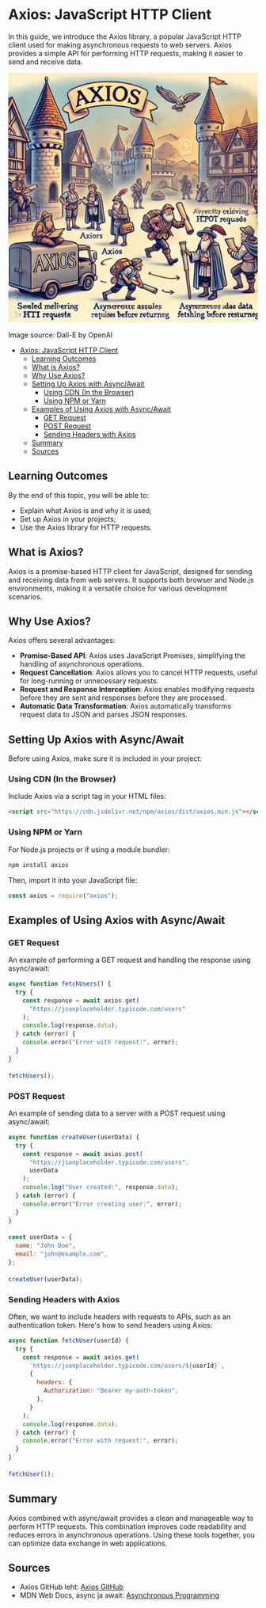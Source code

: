 # Axios: JavaScript HTTP Client

In this guide, we introduce the Axios library, a popular JavaScript HTTP client used for making asynchronous requests to web servers. Axios provides a simple API for performing HTTP requests, making it easier to send and receive data.

![Axios](Axios.webp)

Image source: Dall-E by OpenAI

- [Axios: JavaScript HTTP Client](#axios-javascript-http-client)
  - [Learning Outcomes](#learning-outcomes)
  - [What is Axios?](#what-is-axios)
  - [Why Use Axios?](#why-use-axios)
  - [Setting Up Axios with Async/Await](#setting-up-axios-with-asyncawait)
    - [Using CDN (In the Browser)](#using-cdn-in-the-browser)
    - [Using NPM or Yarn](#using-npm-or-yarn)
  - [Examples of Using Axios with Async/Await](#examples-of-using-axios-with-asyncawait)
    - [GET Request](#get-request)
    - [POST Request](#post-request)
    - [Sending Headers with Axios](#sending-headers-with-axios)
  - [Summary](#summary)
  - [Sources](#sources)

## Learning Outcomes

By the end of this topic, you will be able to:

- Explain what Axios is and why it is used;
- Set up Axios in your projects;
- Use the Axios library for HTTP requests.

## What is Axios?

Axios is a promise-based HTTP client for JavaScript, designed for sending and receiving data from web servers. It supports both browser and Node.js environments, making it a versatile choice for various development scenarios.

## Why Use Axios?

Axios offers several advantages:

- **Promise-Based API**: Axios uses JavaScript Promises, simplifying the handling of asynchronous operations.
- **Request Cancellation**: Axios allows you to cancel HTTP requests, useful for long-running or unnecessary requests.
- **Request and Response Interception**: Axios enables modifying requests before they are sent and responses before they are processed.
- **Automatic Data Transformation**: Axios automatically transforms request data to JSON and parses JSON responses.

## Setting Up Axios with Async/Await

Before using Axios, make sure it is included in your project:

### Using CDN (In the Browser)

Include Axios via a script tag in your HTML files:

```html
<script src="https://cdn.jsdelivr.net/npm/axios/dist/axios.min.js"></script>
```

### Using NPM or Yarn

For Node.js projects or if using a module bundler:

```bash
npm install axios
```

Then, import it into your JavaScript file:

```javascript
const axios = require("axios");
```

## Examples of Using Axios with Async/Await

### GET Request

An example of performing a GET request and handling the response using async/await:

```javascript
async function fetchUsers() {
  try {
    const response = await axios.get(
      "https://jsonplaceholder.typicode.com/users"
    );
    console.log(response.data);
  } catch (error) {
    console.error("Error with request:", error);
  }
}

fetchUsers();
```

### POST Request

An example of sending data to a server with a POST request using async/await:

```javascript
async function createUser(userData) {
  try {
    const response = await axios.post(
      "https://jsonplaceholder.typicode.com/users",
      userData
    );
    console.log("User created:", response.data);
  } catch (error) {
    console.error("Error creating user:", error);
  }
}

const userData = {
  name: "John Doe",
  email: "john@example.com",
};

createUser(userData);
```

### Sending Headers with Axios

Often, we want to include headers with requests to APIs, such as an authentication token. Here's how to send headers using Axios:

```javascript
async function fetchUser(userId) {
  try {
    const response = await axios.get(
      `https://jsonplaceholder.typicode.com/users/${userId}`,
      {
        headers: {
          Authorization: "Bearer my-auth-token",
        },
      }
    );
    console.log(response.data);
  } catch (error) {
    console.error("Error with request:", error);
  }
}

fetchUser(1);
```

## Summary

Axios combined with async/await provides a clean and manageable way to perform HTTP requests. This combination improves code readability and reduces errors in asynchronous operations. Using these tools together, you can optimize data exchange in web applications.

## Sources

- Axios GitHub leht: [Axios GitHub](https://github.com/axios/axios)
- MDN Web Docs, async ja await: [Asynchronous Programming](https://developer.mozilla.org/en-US/docs/Learn/JavaScript/Asynchronous)
